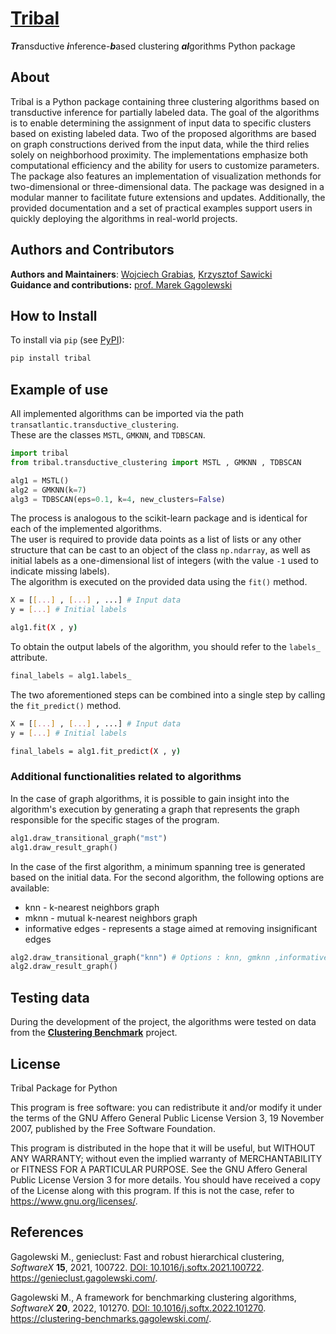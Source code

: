 # [**Tribal**](https://github.com/WojtekGrbs/tribal)
***Tr***ansductive ***i***nference-***b***ased clustering ***al***gorithms Python package

## About

Tribal is  a Python package containing
three clustering algorithms based on transductive inference for partially labeled data. The
goal of the algorithms is to enable determining the assignment of
input data to specific clusters based on existing labeled data.
Two of the proposed algorithms are based on graph constructions derived from the
input data, while the third relies solely on neighborhood proximity. The implementations
emphasize both computational efficiency and the ability for users to customize parameters.
The package also features an implementation of visualization methonds for two-dimensional or three-dimensional data.
The package was designed in a modular manner to facilitate future extensions and
updates. Additionally, the provided documentation and a set of practical examples
support users in quickly deploying the algorithms in real-world projects.

## Authors and Contributors

**Authors and Maintainers**: [Wojciech Grabias](https://github.com/WojtekGrbs), [Krzysztof Sawicki](https://github.com/SawickiK)<br>
**Guidance and contributions:** [prof. Marek Gągolewski](https://github.com/gagolews)
## How to Install

To install via `pip` (see [PyPI](https://pypi.org/project/tribal/)):

```bash
pip install tribal
```

## Example of use

All implemented algorithms can be imported via the path  `transatlantic.transductive_clustering`.  
These are the classes `MSTL`, `GMKNN`, and `TDBSCAN`.
```python
import tribal
from tribal.transductive_clustering import MSTL , GMKNN , TDBSCAN

alg1 = MSTL()
alg2 = GMKNN(k=7)
alg3 = TDBSCAN(eps=0.1, k=4, new_clusters=False)
```
The process is analogous to the scikit-learn package and is identical for each of the implemented algorithms.  
The user is required to provide data points as a list of lists or any other structure that can be cast to an object of the class `np.ndarray`, as well as initial labels as a one-dimensional list of integers (with the value `-1` used to indicate missing labels).  
The algorithm is executed on the provided data using the `fit()` method.
```bash
X = [[...] , [...] , ...] # Input data
y = [...] # Initial labels

alg1.fit(X , y)
```

To obtain the output labels of the algorithm, you should refer to the `labels_` attribute.
```python
final_labels = alg1.labels_
```

The two aforementioned steps can be combined into a single step by calling the `fit_predict()` method.
```bash
X = [[...] , [...] , ...] # Input data
y = [...] # Initial labels

final_labels = alg1.fit_predict(X , y)
```

### Additional functionalities related to algorithms

In the case of graph algorithms, it is possible to gain insight into the algorithm's execution by generating a graph that represents the graph responsible for the specific stages of the program.
```python
alg1.draw_transitional_graph("mst")
alg1.draw_result_graph()
```
In the case of the first algorithm, a minimum spanning tree is generated based on the initial data. For the second algorithm, the following options are available:
- knn - k-nearest neighbors graph
- mknn - mutual k-nearest neighbors graph
- informative edges - represents a stage aimed at removing insignificant edges
```python
alg2.draw_transitional_graph("knn") # Options : knn, gmknn ,informative_edges
alg2.draw_result_graph()
```
## Testing data

During the development of the project, the algorithms were tested on data from the [**Clustering Benchmark**](https://clustering-benchmarks.gagolewski.com/index.html) project.

## License

Tribal Package for Python

This program is free software: you can redistribute it and/or modify
it under the terms of the GNU Affero General Public License
Version 3, 19 November 2007, published by the Free Software Foundation.

This program is distributed in the hope that it will be useful,
but WITHOUT ANY WARRANTY; without even the implied warranty of
MERCHANTABILITY or FITNESS FOR A PARTICULAR PURPOSE. See the
GNU Affero General Public License Version 3 for more details.
You should have received a copy of the License along with this program.
If this is not the case, refer to <https://www.gnu.org/licenses/>.

## References

Gagolewski M., genieclust: Fast and robust hierarchical clustering,
*SoftwareX* **15**, 2021, 100722.
[DOI: 10.1016/j.softx.2021.100722](https://doi.org/10.1016/j.softx.2021.100722).
<https://genieclust.gagolewski.com/>.

Gagolewski M., A framework for benchmarking clustering algorithms,
*SoftwareX* **20**, 2022, 101270.
[DOI: 10.1016/j.softx.2022.101270](https://doi.org/10.1016/j.softx.2022.101270).
<https://clustering-benchmarks.gagolewski.com/>.
